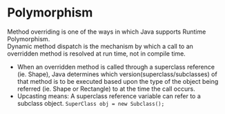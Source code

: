 # Polymorphism

Method overriding is one of the ways in which Java supports Runtime Polymorphism.   
Dynamic method dispatch is the mechanism by which a call to an overridden method is resolved at run time, not in compile time.  

* When an overridden method is called through a superclass reference (ie. Shape), Java determines which version(superclass/subclasses) of that method is to be executed based upon the type of the object being referred (ie. Shape or Rectangle) to at the time the call occurs.  
* Upcasting means: A superclass reference variable can refer to a subclass object.
``` SuperClass obj = new Subclass(); ```  

